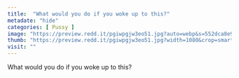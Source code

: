 ```yaml
---
title:  "What would you do if you woke up to this?"
metadate: "hide"
categories: [ Pussy ]
image: "https://preview.redd.it/pgiwpgjw3eo51.jpg?auto=webp&s=552dca8e9730aee0217107aa9db4a3b01eab6a06"
thumb: "https://preview.redd.it/pgiwpgjw3eo51.jpg?width=1080&crop=smart&auto=webp&s=f88caac6aaf37521d084a047bb6efdc49434d3ed"
visit: ""
---
```

What would you do if you woke up to this?
